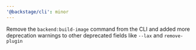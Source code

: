 ```yaml
---
'@backstage/cli': minor
---
```


Remove the `backend:build-image` command from the CLI and added more deprecation warnings to other deprecated fields like `--lax` and `remove-plugin`
